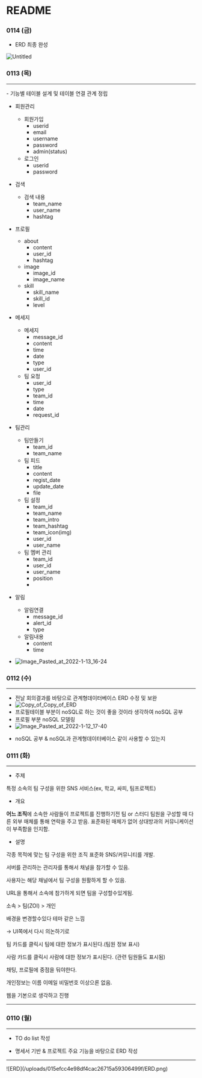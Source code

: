 # README

### 0114 (금)
- ERD 최종 완성

![Untitled](/uploads/cef9c7b6e23dfd480e30c88af498191a/Untitled.png)

### 0113 (목)
<hr>
- 기능별 테이블 설계 및 테이블 연결 관계 정립

- 회원관리
    - 회원가입
        - userid
        - email
        - username
        - password
        - admin(status)
    - 로그인
        - userid
        - password
        
- 검색
    - 검색 내용
        - team_name
        - user_name
        - hashtag
- 프로필
    - about
        - content
        - user_id
        - hashtag
    - image
        - image_id
        - image_name
    - skill
        - skill_name
        - skill_id
        - level
        
- 메세지
    - 메세지
        - message_id
        - content
        - time
        - date
        - type
        - user_id
    - 팀 요청
        - user_id
        - type
        - team_id
        - time
        - date
        - request_id
- 팀관리
    - 팀만들기
        - team_id
        - team_name
    - 팀 피드
        - title
        - content
        - regist_date
        - update_date
        - file
    - 팀 설정
        - team_id
        - team_name
        - team_intro
        - team_hashtag
        - team_icon(img)
        - user_id
        - user_name
    - 팀 멤버 관리
        - team_id
        - user_id
        - user_name
        - position
        - 
- 알림
    - 알림연결
        - message_id
        - alert_id
        - type
    - 알림내용
        - content
        - time

- ![Image_Pasted_at_2022-1-13_16-24](/uploads/983447d2bce3db00291b9ecbf0520eae/Image_Pasted_at_2022-1-13_16-24.png)

### 0112 (수)
<hr>

- 전날 회의결과를 바탕으로 관계형데이터베이스 ERD 수정 및 보완
- ![Copy_of_Copy_of_ERD](/uploads/f9c73684ee7f0c64b5f8190d86cdd96a/Copy_of_Copy_of_ERD.png)
- 프로필테이블 부분이 noSQL로 하는 것이 좋을 것이라 생각하여 noSQL 공부
- 프로필 부분 noSQL 모델링
- ![Image_Pasted_at_2022-1-12_17-40](/uploads/c1054c094b32f697aa2943238b20c88d/Image_Pasted_at_2022-1-12_17-40.png)

* noSQL 공부 & noSQL과 관계형데이터베이스 같이 사용할 수 있는지
### 0111 (화)
<hr>

- 주제

 특정 소속의 팀 구성을 위한 SNS 서비스(ex, 학교, 싸피, 팀프로젝트)

- 개요

**어느 조직**에 소속한 사람들이 프로젝트를 진행하기전 팀 or 스터디 팀원을 구성할 때 다른 외부 매체를 통해 연락을 주고 받음. 표준화된 매체가 없어 상대방과의 커뮤니케이션이 부족함을 인지함.

- 설명

각종 목적에 맞는 팀 구성을 위한 조직 표준화 SNS/커뮤니티를 개발. 

서버를 관리하는 관리자를 통해서 채널을 참가할 수 있음.

사용자는 해당 채널에서 팀 구성을 원활하게 할 수 있음.

URL을 통해서 소속에 참가하게 되면 팀을 구성할수있게됨.

소속 > 팀(ZOI) > 개인

배경을 변경할수있다 테마 같은 느낌

→ UI쪽에서 다시 의논하기로

팀 카드를 클릭시 팀에 대한 정보가 표시된다.(팀원 정보 표시)

사람 카드를 클릭시 사람에 대한 정보가 표시된다. (관련 팀원들도 표시됨)

채팅, 프로필에 중점을 둬야한다.

개인정보는 이름 이메일 비밀번호 이상으론 없음.

웹을 기본으로 생각하고 진행

<hr>


### 0110 (월)

<hr>

- TO do list 작성

- 명세서 기반 & 프로젝트 주요 기능을 바탕으로 ERD 작성

<hr>
![ERD](/uploads/015efcc4e98df4cac26715a59306499f/ERD.png)

